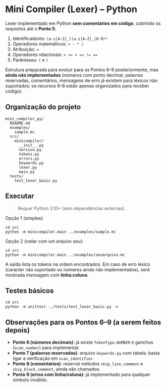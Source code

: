 # Mini Compiler (Lexer) – Python

Lexer implementado em Python **sem comentários em código**, cobrindo os requisitos até o **Ponto 5**:

1. Identificadores: `(a-z|A-Z|_)(a-z|A-Z|_|0-9)*`
2. Operadores matemáticos: `+ - * /`
3. Atribuição: `=`
4. Operadores relacionais: `> >= < <= != ==`
5. Parênteses: `(` e `)`

Estrutura preparada para evoluir para os Pontos 6–9 posteriormente, mas **ainda não implementados** (números com ponto decimal, palavras reservadas, comentários, mensagens de erro já existem para léxicos não suportados; os recursos 6–8 estão apenas organizados para receber código).

## Organização do projeto

```
mini_compiler_py/
  README.md
  examples/
    sample.mc
  src/
    minicompiler/
      __init__.py
      version.py
      tokens.py
      errors.py
      keywords.py
      lexer.py
      main.py
  tests/
    test_lexer_basic.py
```

## Executar

> Requer Python 3.10+ (sem dependências externas).

Opção 1 (simples):
```
cd src
python -m minicompiler.main ../examples/sample.mc
```

Opção 2 (rodar com um arquivo seu):
```
cd src
python -m minicompiler.main ../examples/seuarquivo.mc
```

A saída lista os tokens na ordem encontrados. Em caso de erro léxico (caracter não suportado ou números ainda não implementados), será mostrada mensagem com **linha:coluna**.

## Testes básicos

```
cd src
python -m unittest ../tests/test_lexer_basic.py -v
```

## Observações para os Pontos 6–9 (a serem feitos depois)

- **Ponto 6 (números decimais)**: já existe `TokenType.NUMBER` e ganchos (`scan_number`) para implementar.
- **Ponto 7 (palavras reservadas)**: arquivo `keywords.py` com tabela; basta ligar a verificação em `scan_identifier`.
- **Ponto 8 (comentários)**: reservei métodos `skip_line_comment` e `skip_block_comment`, ainda não chamados.
- **Ponto 9 (erros com linha/coluna)**: já implementado para qualquer símbolo inválido.
